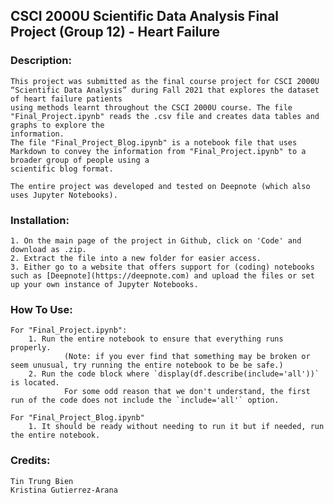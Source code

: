 ## CSCI 2000U Scientific Data Analysis Final Project (Group 12) - Heart Failure

### Description:
    This project was submitted as the final course project for CSCI 2000U “Scientific Data Analysis” during Fall 2021 that explores the dataset of heart failure patients
    using methods learnt throughout the CSCI 2000U course. The file "Final_Project.ipynb" reads the .csv file and creates data tables and graphs to explore the     
    information.
    The file "Final_Project_Blog.ipynb" is a notebook file that uses Markdown to convey the information from "Final_Project.ipynb" to a broader group of people using a
    scientific blog format. 

    The entire project was developed and tested on Deepnote (which also uses Jupyter Notebooks).

### Installation:
    1. On the main page of the project in Github, click on 'Code' and download as .zip.
    2. Extract the file into a new folder for easier access.
    3. Either go to a website that offers support for (coding) notebooks such as [Deepnote](https://deepnote.com) and upload the files or set up your own instance of Jupyter Notebooks.

### How To Use:
    For "Final_Project.ipynb":
        1. Run the entire notebook to ensure that everything runs properly. 
                (Note: if you ever find that something may be broken or seem unusual, try running the entire notebook to be be safe.)
        2. Run the code block where `display(df.describe(include='all'))` is located. 
                For some odd reason that we don't understand, the first run of the code does not include the `include='all'` option.

    For "Final_Project_Blog.ipynb"
        1. It should be ready without needing to run it but if needed, run the entire notebook.

### Credits:
    Tin Trung Bien
    Kristina Gutierrez-Arana




